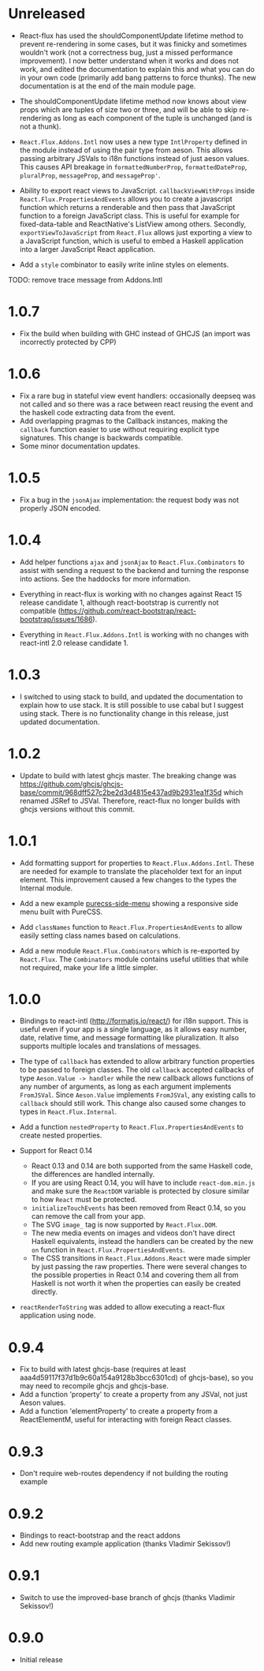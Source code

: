# Unreleased

* React-flux has used the shouldComponentUpdate lifetime method to prevent re-rendering in some cases,
  but it was finicky and sometimes wouldn't work (not a correctness bug, just a missed performance
  improvement).  I now better understand when it works and does not work, and edited the documentation
  to explain this and what you can do in your own code (primarily add bang patterns to force thunks).
  The new documentation is at the end of the main module page.

* The shouldComponentUpdate lifetime method now knows about view props which are tuples of size two or
  three, and will be able to skip re-rendering as long as each component of the tuple is unchanged
  (and is not a thunk).

* `React.Flux.Addons.Intl` now uses a new type `IntlProperty` defined in the module instead of using
  the pair type from aeson.  This allows passing arbitrary JSVals to i18n functions instead of just
  aeson values.  This causes API breakage in `formattedNumberProp`, `formattedDateProp`, `pluralProp`,
  `messageProp`, and `messageProp'`.

* Ability to export react views to JavaScript.  `callbackViewWithProps` inside `React.Flux.PropertiesAndEvents`
  allows you to create a javascript function which returns a renderable and then pass that JavaScript
  function to a foreign JavaScript class.  This is useful for example for fixed-data-table and ReactNative's
  ListView among others.  Secondly, `exportViewToJavaScript` from `React.Flux` allows just exporting
  a view to a JavaScript function, which is useful to embed a Haskell application into a larger JavaScript
  React application.

* Add a `style` combinator to easily write inline styles on elements.

TODO: remove trace message from Addons.Intl

# 1.0.7

* Fix the build when building with GHC instead of GHCJS (an import was incorrectly protected by CPP)

# 1.0.6

* Fix a rare bug in stateful view event handlers: occasionally deepseq was not called and so there
  was a race between react reusing the event and the haskell code extracting data from the event.
* Add overlapping pragmas to the Callback instances, making the `callback` function easier to use
  without requiring explicit type signatures.  This change is backwards compatible.
* Some minor documentation updates.

# 1.0.5

* Fix a bug in the `jsonAjax` implementation: the request body was not properly JSON encoded.

# 1.0.4

* Add helper functions `ajax` and `jsonAjax` to `React.Flux.Combinators` to assist with sending
  a request to the backend and turning the response into actions.  See the haddocks for more
  information.

* Everything in react-flux is working with no changes against React 15 release candidate 1, although
  react-bootstrap is currently not compatible (https://github.com/react-bootstrap/react-bootstrap/issues/1686).

* Everything in `React.Flux.Addons.Intl` is working with no changes with react-intl 2.0 release candidate 1.

# 1.0.3

* I switched to using stack to build, and updated the documentation to explain how to use stack.  It is
  still possible to use cabal but I suggest using stack.  There is no functionality change in this release,
  just updated documentation.

# 1.0.2

* Update to build with latest ghcjs master.  The breaking change was
  https://github.com/ghcjs/ghcjs-base/commit/968dff527c2be2d3d4815e437ad9b2931ea1f35d
  which renamed JSRef to JSVal.  Therefore, react-flux no longer builds with ghcjs versions without
  this commit.

# 1.0.1

* Add formatting support for properties to `React.Flux.Addons.Intl`.  These are needed for example to translate
  the placeholder text for an input element.  This improvement caused a few changes to the types the Internal module.

* Add a new example [purecss-side-menu](https://bitbucket.org/wuzzeb/react-flux/src/tip/example/purecss-side-menu)
  showing a responsive side menu built with PureCSS.

* Add `classNames` function to `React.Flux.PropertiesAndEvents` to allow easily setting class names
  based on calculations.

* Add a new module `React.Flux.Combinators` which is re-exported by `React.Flux`.  The `Combinators` module
  contains useful utilities that while not required, make your life a little simpler.

# 1.0.0

* Bindings to react-intl (http://formatjs.io/react/) for i18n support.  This is useful even if your app is
  a single language, as it allows easy number, date, relative time, and message formatting like pluralization.
  It also supports multiple locales and translations of messages.

* The type of `callback` has extended to allow arbitrary function properties to be
  passed to foreign classes.  The old `callback` accepted callbacks of type `Aeson.Value -> handler`
  while the new callback allows functions of any number of arguments, as long as each argument implements
  `FromJSVal`.  Since `Aeson.Value` implements `FromJSVal`, any existing calls to `callback` should still work.
  This change also caused some changes to types in `React.Flux.Internal`.

* Add a function `nestedProperty` to `React.Flux.PropertiesAndEvents` to create nested properties.

* Support for React 0.14
    * React 0.13 and 0.14 are both supported from the same Haskell code, the differences are handled internally.
    * If you are using React 0.14, you will have to include `react-dom.min.js` and make sure the
      `ReactDOM` variable is protected by closure similar to how `React` must be protected.
    * `initializeTouchEvents` has been removed from React 0.14, so you can remove the call from your app.
    * The SVG `image_` tag is now supported by `React.Flux.DOM`.
    * The new media events on images and videos don't have direct Haskell equivalents, instead the handlers can be
      created by the new `on` function in `React.Flux.PropertiesAndEvents`.
    * The CSS transitions in `React.Flux.Addons.React` were made simpler by just passing the raw
      properties.  There were several changes to the possible properties in React 0.14 and covering them all
      from Haskell is not worth it when the properties can easily be created directly.

* `reactRenderToString` was added to allow executing a react-flux application using node.

# 0.9.4

* Fix to build with latest ghcjs-base (requires at least aaa4d59117f37d1b9c60a154a9128b3bcc6301cd)
  of ghcjs-base), so you may need to recompile ghcjs and ghcjs-base.
* Add a function 'property' to create a property from any JSVal, not just Aeson values.
* Add a function 'elementProperty' to create a property from a ReactElementM, useful for
  interacting with foreign React classes.

# 0.9.3

* Don't require web-routes dependency if not building the routing example

# 0.9.2

* Bindings to react-bootstrap and the react addons
* Add new routing example application (thanks Vladimir Sekissov!)

# 0.9.1

* Switch to use the improved-base branch of ghcjs (thanks Vladimir Sekissov!)

# 0.9.0

* Initial release
